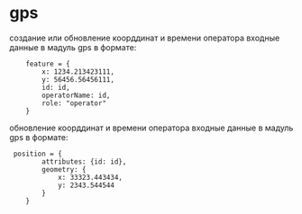 # gps


создание или обновление коорддинат и времени оператора
входные данные в мадуль gps в формате:

        feature = {
            x: 1234.213423111,
            y: 56456.56456111,
            id: id,
            operatorName: id,
            role: "operator"
        }

обновление коорддинат и времени оператора
входные данные в мадуль gps в формате:

     position = {
            attributes: {id: id},
            geometry: {
                x: 33323.443434,
                y: 2343.544544
            }
        }